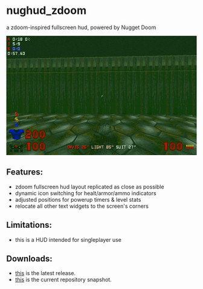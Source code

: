 # nughud_zdoom

a zdoom-inspired fullscreen hud, powered by Nugget Doom


![README](https://raw.githubusercontent.com/liPillON/nughud_zdoom/main/README.png)


## Features:
- zdoom fullscreen hud layout replicated as close as possible
- dynamic icon switching for healt/armor/ammo indicators
- adjusted positions for powerup timers & level stats
- relocate all other text widgets to the screen's corners


## Limitations:
- this is a HUD intended for singleplayer use


## Downloads:
- [this](https://github.com/liPillON/nughud_zdoom/releases/latest) is the latest release.
- [this](https://github.com/liPillON/nughud_zdoom/archive/refs/heads/main.zip) is the current repository snapshot.

